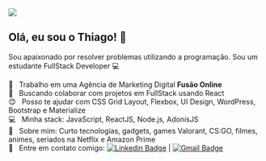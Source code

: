 <img width="auto" src="https://i.imgur.com/iEhHlBH.jpg">

## Olá, eu sou o Thiago! 👋
Sou apaixonado por resolver problemas utilizando a programação.
Sou um estudante FullStack Developer :computer:

 :rocket:  &nbsp; Trabalho em uma Agência de Marketing Digital **Fusão Online**
 <br/> :purple_heart: &nbsp; Buscando colaborar com projetos em FullStack usando React
 <br/> :blush: &nbsp; Posso te ajudar com CSS Grid Layout, Flexbox, UI Design, WordPress, Bootstrap e Materialize
 <br/> :computer: &nbsp; Minha stack: JavaScript, ReactJS, Node.js, AdonisJS
 <br/> 💬  &nbsp; Sobre mim: Curto tecnologias, gadgets, games Valorant, CS:GO, filmes, animes, seriados na Netflix e Amazon Prime 
 <br/> :email: &nbsp; Entre em contato comigo: [![Linkedin Badge](https://img.shields.io/badge/-ThiagoNascimento-blue?style=flat-square&logo=Linkedin&logoColor=white&link=https://www.linkedin.com/in/thiago-nascimento-2540a0a3/)](https://www.linkedin.com/in/thiago-nascimento-2540a0a3/)
| 
[![Gmail Badge](https://img.shields.io/badge/-thiagotnon@gmail.com-c14438?style=flat-square&logo=Gmail&logoColor=white&link=mailto:thiagotnon@gmail.com)](mailto:thiagotnon@gmail.com)
